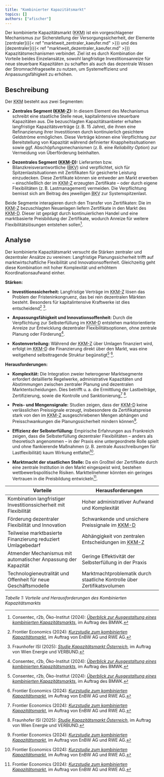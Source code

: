 ```yaml
---
title: "Kombinierter Kapazitätsmarkt"
topics: []
authors: ["afischer"]
---
```


Der kombinierte Kapazitätsmarkt (<abbr title="Kombinierte Kapazitätsmechanismus">KKM</abbr>) ist ein vorgeschlagener Mechanismus zur Sicherstellung der Versorgungssicherheit, der Elemente [zentraler]({{< ref "marktweit_zentraler_kaeufer.md" >}}) und des [dezentraler]({{< ref "marktweit_dezentraler_kaeufer.md" >}}) Kapazitätsmechanismen verbindet. Ziel ist es durch Kombination der Vorteile beides Einzelansätze, sowohl langfristige Investitionsanreize für neue steuerbare Kapazitäten zu schaffen als auch das dezentrale Wissen der Stromnachfrageseite zu nutzen, um Systemeffizienz und Anpassungsfähigkeit zu erhöhen.

## Beschreibung

Der <abbr title="Kombinierte Kapazitätsmechanismus">KKM</abbr> besteht aus zwei Segmenten:

* **Zentrales Segment (<abbr title="Zentrales Segment des kombinierten Kapazitätsmarktes">KKM-Z</abbr>):** In diesem Element des Mechanismus schreibt eine staatliche Stelle neue, kapitalintensive steuerbare Kapazitäten aus. Die bezuschlagten Kapazitätsanbieter erhalten langfristige Kapazitätsverträge (z. B. 15 Jahre), die ihnen eine Refinanzierung ihrer Investitionen durch kontinuierlich gesichtere Geldströme ermöglichen. Diese Verträge können eine Verpflichtung zur Bereitstellung von Kapazität während definierter Knappheitssituationen sowie ggf. Abschöpfungsmechanismen (z. B. eine *Reliability Option*) zur Vermeidung von Überförderung beinhalten.

* **Dezentrales Segment (<abbr title="Dezentrales Segment des kombinierten Kapazitätsmarktes">KKM-D</abbr>):** Lieferanten bzw. Bilanzkreisverantwortliche (<abbr title="Lieferanten bzw. Bilanzkreisverantwortliche">BKV</abbr>) sind verpflichtet, sich für Spitzenlastsituationen mit Zertifikaten für gesicherte Leistung einzudecken. Diese Zertifikate können sie entweder am Markt erwerben – einschließlich der im <abbr title="Zentrales Segment des kombinierten Kapazitätsmarktes">KKM-Z</abbr> erzeugten Zertifikate – oder durch eigene Flexibilitäten (z. B. Lastmanagement) vermeiden. Die Verpflichtung bemisst sich am Beitrag des jeweiligen <abbr title="Lieferanten bzw. Bilanzkreisverantwortliche">BKV</abbr> zur Systemspitzenlast.

Beide Segmente interagieren durch den Transfer von Zertifikaten: Die im <abbr title="Zentrales Segment des kombinierten Kapazitätsmarktes">KKM-Z</abbr> bezuschlagten Neuanlagen liefern Zertifikate in den Markt des <abbr title="Dezentrales Segment des kombinierten Kapazitätsmarktes">KKM-D</abbr>. Dieser ist geprägt durch kontinuierlichen Handel und eine marktbasierte Preisbildung der Zertifikate, wodurch Anreize für weitere Flexibilitätslösungen entstehen sollen[^1].

## Analyse

Der kombinierte Kapazitätsmarkt versucht die Stärken zentraler und dezentraler Ansätze zu vereinen: Langfristige Planungssicherheit trifft auf marktwirtschaftliche Flexibilität und Innovationsoffenheit. Gleichzeitig geht diese Kombination mit hoher Komplexität und erhöhtem Koordinationsaufwand einher.

**Stärken:**

* **Investitionssicherheit:** Langfristige Verträge im <abbr title="Zentrales Segment des kombinierten Kapazitätsmarktes">KKM-Z</abbr> lösen das Problem der Fristeninkongruenz, das bei rein dezentralen Märkten besteht. Besonders für kapitalintensive Kraftwerke ist dies entscheidend[^2] [^3].

* **Anpassungsfähigkeit und Innovationsoffenheit:** Durch die Verpflichtung zur Selbsterfüllung im <abbr title="Dezentrales Segment des kombinierten Kapazitätsmarktes">KKM-D</abbr> entstehen marktorientierte Anreize zur Entwicklung dezentraler Flexibilitätsoptionen, ohne zentrale Planung oder Förderung[^1].

* **Kostenverteilung:** Während der <abbr title="Zentrales Segment des kombinierten Kapazitätsmarktes">KKM-Z</abbr> über Umlagen finanziert wird, erfolgt im <abbr title="Dezentrales Segment des kombinierten Kapazitätsmarktes">KKM-D</abbr> die Finanzierung direkt über den Markt, was eine weitgehend selbsttragende Struktur begünstigt[^1] [^2].

**Herausforderungen:**

* **Komplexität:** Die Integration zweier heterogener Marktsegmente erfordert detaillierte Regelwerke, administrative Kapazitäten und Abstimmungen zwischen zentraler Planung und dezentralen Marktentscheidungen. Dies betrifft u. a. die Ermittlung der Lastbeiträge, Zertifizierung, sowie die Kontrolle und Sanktionierung[^2] [^3].

* **Preis- und Mengensignale:** Studien zeigen, dass der <abbr title="Dezentrales Segment des kombinierten Kapazitätsmarktes">KKM-D</abbr> keine verlässlichen Preissignale erzeugt, insbesondere da Zertifikatspreise stark von den im <abbr title="Zentrales Segment des kombinierten Kapazitätsmarktes">KKM-Z</abbr> ausgeschriebenen Mengen abhängen und Preisschwankungen die Planungssicherheit mindern können[^2].

* **Effizienz der Selbsterfüllung:** Empirische Erfahrungen aus Frankreich zeigen, dass die Selbsterfüllung dezentraler Flexibilitäten – anders als theoretisch angenommen – in der Praxis eine untergeordnete Rolle spielt und ohne flankierende Maßnahmen (z. B. zentrale Ausschreibungen für Lastflexibilität) kaum Wirkung entfaltet[^2].

* **Marktmacht der staatlichen Stelle:** Da ein Großteil der Zertifikate durch eine zentrale Institution in den Markt eingespeist wird, bestehen wettbewerbspolitische Risiken. Marktteilnehmer könnten ein geringes Vertrauen in die Preisbildung entwickeln[^2].



| **Vorteile**                                                      | **Herausforderungen**                                                    |
| ----------------------------------------------------------------- | ------------------------------------------------------------------------ |
| Kombination langfristiger Investitionssicherheit mit Flexibilität | Hoher administrativer Aufwand und Komplexität                            |
| Förderung dezentraler Flexibilität und Innovation                 | Schwankende und unsichere Preissignale im <abbr title="Dezentrales Segment des kombinierten Kapazitätsmarktes">KKM-D</abbr>                         |
| Teilweise marktbasierte Finanzierung reduziert Umlagebedarf       | Abhängigkeit von zentralen Entscheidungen im <abbr title="Zentrales Segment des kombinierten Kapazitätsmarktes">KKM-Z</abbr>                      |
| Atmender Mechanismus mit automatischer Anpassung der Kapazität    | Geringe Effektivität der Selbsterfüllung in der Praxis                   |
| Technologieneutralität und Offenheit für neue Geschäftsmodelle    | Marktmachtproblematik durch staatliche Kontrolle über Zertifikatsvolumen |

*Tabelle 1: Vorteile und Herausforderungen des Kombinierten Kapazitätsmarkts*



<!-- Fußnoten -->

[^1]: Consentec, r2b, Öko-Institut (2024): [*Überblick zur Ausgestaltung eines kombinierten Kapazitätsmarkts*](https://www.bmwk.de/Redaktion/DE/Downloads/klimaschutz/ag3-inputpapier-kombinierter-kapazitaetsmarkt-kkm.html), im Auftrag des BMWK.

[^2]: Frontier Economics (2024): [*Kurzstudie zum kombinierten Kapazitätsmarkt*](https://www.frontier-economics.com/media/hqiiv3hf/frontier-economcis-kurzstudie-zum-kombinierten-kapazitaetsmarkt-14-11-2024-stc.pdf), im Auftrag von EnBW AG und RWE AG.

[^3]: Fraunhofer ISI (2025): [*Studie Kapazitätsmarkt Österreich*](https://publica-rest.fraunhofer.de/server/api/core/bitstreams/3eb9e18c-f409-4d98-bc72-f593c28dafbe/content), im Auftrag von Wien Energie und VERBUND.
